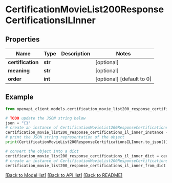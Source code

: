 # CertificationMovieList200ResponseCertificationsILInner


## Properties

Name | Type | Description | Notes
------------ | ------------- | ------------- | -------------
**certification** | **str** |  | [optional] 
**meaning** | **str** |  | [optional] 
**order** | **int** |  | [optional] [default to 0]

## Example

```python
from openapi_client.models.certification_movie_list200_response_certifications_il_inner import CertificationMovieList200ResponseCertificationsILInner

# TODO update the JSON string below
json = "{}"
# create an instance of CertificationMovieList200ResponseCertificationsILInner from a JSON string
certification_movie_list200_response_certifications_il_inner_instance = CertificationMovieList200ResponseCertificationsILInner.from_json(json)
# print the JSON string representation of the object
print(CertificationMovieList200ResponseCertificationsILInner.to_json())

# convert the object into a dict
certification_movie_list200_response_certifications_il_inner_dict = certification_movie_list200_response_certifications_il_inner_instance.to_dict()
# create an instance of CertificationMovieList200ResponseCertificationsILInner from a dict
certification_movie_list200_response_certifications_il_inner_from_dict = CertificationMovieList200ResponseCertificationsILInner.from_dict(certification_movie_list200_response_certifications_il_inner_dict)
```
[[Back to Model list]](../README.md#documentation-for-models) [[Back to API list]](../README.md#documentation-for-api-endpoints) [[Back to README]](../README.md)


